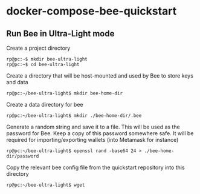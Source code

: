 # docker-compose-bee-quickstart

## Run Bee in Ultra-Light mode

Create a project directory
```
rp@pc:~$ mkdir bee-ultra-light
rp@pc:~$ cd bee-ultra-light
```

Create a directory that will be host-mounted and used by Bee to store keys and data
```
rp@pc:~/bee-ultra-light$ mkdir bee-home-dir
```

Create a data directory for bee
```
rp@pc:~/bee-ultra-light$ mkdir ./bee-home-dir/.bee
```

Generate a random string and save it to a file. 
This will be used as the password for Bee. 
Keep a copy of this password somewhere safe. It will be required for importing/exporting wallets (into Metamask for instance) 
```
rp@pc:~/bee-ultra-light$ openssl rand -base64 24 > ./bee-home-dir/password
```

Copy the relevant bee config file from the quickstart repository into this directory 
```
rp@pc:~/bee-ultra-light$ wget 
```
